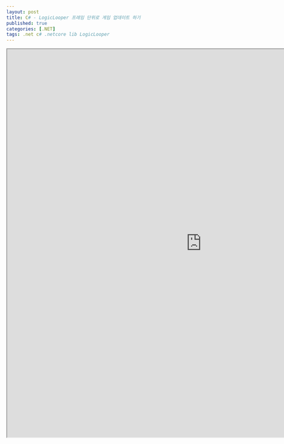 ```yaml
---
layout: post
title: C# - LogicLooper 프레임 단위로 게임 업데이트 하기
published: true
categories: [.NET]
tags: .net c# .netcore lib LogicLooper
---  
```

<iframe width="1024" height="1024" src="https://docs.google.com/document/d/e/2PACX-1vRt3VmbRVuMQA1MGtkdPrqge7mM_eoiLriYVSxW2KRhSROr8lbicD8RgLz83NRzeHuHhDyUeU-h8aqi/pub?embedded=true"></iframe>    
   